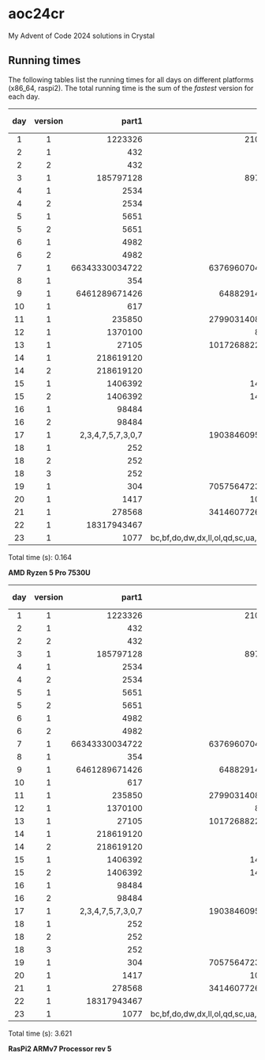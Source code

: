 # aoc24cr
My Advent of Code 2024 solutions in Crystal

## Running times

The following tables list the running times for all days on different
platforms (x86_64, raspi2). The total running time is the sum of the
*fastest* version for each day.

  | day | version |             part1 |                                  part2 | time (s) | mem (kb)|
  |:---:|:-------:|------------------:|---------------------------------------:|---------:|---------:
  |   1 |       1 |           1223326 |                               21070419 |    0.000 |  338.828|
  |   2 |       1 |               432 |                                    488 |    0.001 |  765.562|
  |   2 |       2 |               432 |                                    488 |    0.000 |  420.219|
  |   3 |       1 |         185797128 |                               89798695 |    0.000 |  156.672|
  |   4 |       1 |              2534 |                                   1866 |    0.001 |   85.328|
  |   4 |       2 |              2534 |                                   1866 |    0.001 |   81.422|
  |   5 |       1 |              5651 |                                   4743 |    0.000 |  415.500|
  |   5 |       2 |              5651 |                                   4743 |    0.000 |  365.859|
  |   6 |       1 |              4982 |                                   1663 |    0.009 |  873.203|
  |   6 |       2 |              4982 |                                   1663 |    0.004 | 1027.734|
  |   7 |       1 |    66343330034722 |                        637696070419031 |    0.002 |  779.969|
  |   8 |       1 |               354 |                                   1263 |    0.000 |  157.938|
  |   9 |       1 |     6461289671426 |                          6488291456470 |    0.001 |  428.828|
  |  10 |       1 |               617 |                                   1477 |    0.000 |   90.703|
  |  11 |       1 |            235850 |                        279903140844645 |    0.005 |  778.594|
  |  12 |       1 |           1370100 |                                 818286 |    0.001 |  353.203|
  |  13 |       1 |             27105 |                        101726882250942 |    0.001 |  445.688|
  |  14 |       1 |         218619120 |                                   7055 |    0.042 |  521.875|
  |  14 |       2 |         218619120 |                                   7055 |    0.000 |  415.938|
  |  15 |       1 |           1406392 |                                1429013 |    0.001 |  433.828|
  |  15 |       2 |           1406392 |                                1429013 |    0.001 |  327.250|
  |  16 |       1 |             98484 |                                    531 |    0.002 |  914.219|
  |  16 |       2 |             98484 |                                    531 |    0.008 | 3216.422|
  |  17 |       1 | 2,3,4,7,5,7,3,0,7 |                        190384609508367 |    0.000 |   38.938|
  |  18 |       1 |               252 |                                   5,60 |    0.001 |  786.734|
  |  18 |       2 |               252 |                                   5,60 |    0.001 |  983.766|
  |  18 |       3 |               252 |                                   5,60 |    0.001 |  769.000|
  |  19 |       1 |               304 |                        705756472327497 |    0.001 |  330.125|
  |  20 |       1 |              1417 |                                1014683 |    0.026 |  310.016|
  |  21 |       1 |            278568 |                        341460772681012 |    0.000 |   36.438|
  |  22 |       1 |       18317943467 |                                   2018 |    0.117 | 2454.703|
  |  23 |       1 |              1077 | bc,bf,do,dw,dx,ll,ol,qd,sc,ua,xc,yu,zt |    0.001 |  939.906|

  Total time (s): 0.164

  **AMD Ryzen 5 Pro 7530U**

  | day | version |             part1 |                                  part2 | time (s) | mem (kb)|
  |:---:|:-------:|------------------:|---------------------------------------:|---------:|---------:
  |   1 |       1 |           1223326 |                               21070419 |    0.013 |  279.484|
  |   2 |       1 |               432 |                                    488 |    0.028 |  540.469|
  |   2 |       2 |               432 |                                    488 |    0.009 |  318.211|
  |   3 |       1 |         185797128 |                               89798695 |    0.005 |  108.156|
  |   4 |       1 |              2534 |                                   1866 |    0.022 |   84.273|
  |   4 |       2 |              2534 |                                   1866 |    0.020 |   82.273|
  |   5 |       1 |              5651 |                                   4743 |    0.011 |  339.938|
  |   5 |       2 |              5651 |                                   4743 |    0.008 |  282.945|
  |   6 |       1 |              4982 |                                   1663 |    0.154 |  957.797|
  |   6 |       2 |              4982 |                                   1663 |    0.062 | 1108.812|
  |   7 |       1 |    66343330034722 |                        637696070419031 |    0.048 |  505.297|
  |   8 |       1 |               354 |                                   1263 |    0.002 |  147.109|
  |   9 |       1 |     6461289671426 |                          6488291456470 |    0.011 |  428.930|
  |  10 |       1 |               617 |                                   1477 |    0.002 |   93.242|
  |  11 |       1 |            235850 |                        279903140844645 |    0.123 |  768.797|
  |  12 |       1 |           1370100 |                                 818286 |    0.012 |  382.203|
  |  13 |       1 |             27105 |                        101726882250942 |    0.019 |  311.609|
  |  14 |       1 |         218619120 |                                   7055 |    1.020 |  370.000|
  |  14 |       2 |         218619120 |                                   7055 |    0.019 |  261.227|
  |  15 |       1 |           1406392 |                                1429013 |    0.010 |  383.992|
  |  15 |       2 |           1406392 |                                1429013 |    0.014 |  305.836|
  |  16 |       1 |             98484 |                                    531 |    0.059 | 1023.984|
  |  16 |       2 |             98484 |                                    531 |    0.134 | 3233.008|
  |  17 |       1 | 2,3,4,7,5,7,3,0,7 |                        190384609508367 |    0.001 |   32.133|
  |  18 |       1 |               252 |                                   5,60 |    0.018 |  601.633|
  |  18 |       2 |               252 |                                   5,60 |    0.019 |  686.398|
  |  18 |       3 |               252 |                                   5,60 |    0.017 |  630.266|
  |  19 |       1 |               304 |                        705756472327497 |    0.011 |  235.805|
  |  20 |       1 |              1417 |                                1014683 |    0.455 |  342.672|
  |  21 |       1 |            278568 |                        341460772681012 |    0.008 |   33.336|
  |  22 |       1 |       18317943467 |                                   2018 |    2.686 | 2435.258|
  |  23 |       1 |              1077 | bc,bf,do,dw,dx,ll,ol,qd,sc,ua,xc,yu,zt |    0.020 |  738.492|

  Total time (s): 3.621

  **RasPi2 ARMv7 Processor rev 5**
